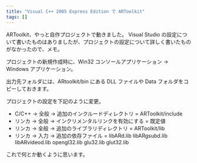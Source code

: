 ```yaml
---
title: "Visual C++ 2005 Express Edition で ARToolkit"
tags: []
---
```


ARToolkit、やっと自作プロジェクトで動きました。
Visual Studio の設定について書いたものはありましたが、プロジェクトの設定について詳しく書いたものがなかったので、メモ。

プロジェクトの新規作成時に、Win32 コンソールアプリケーション &#8594; Windows アプリケーション。

出力先フォルダには、ARtoolkit/bin にある DLL ファイルや Data フォルダをコピーしておきます。

プロジェクトの設定を下記のように変更。

- C/C++ &#8594; 全般 -> 追加のインクルードディレクトリ = ARToolkit/include
- リンカ &#8594; 全般 -> インクリメンタルリンクを有効にする = 既定値
- リンカ &#8594; 全般 -> 追加のライブラリディレクトリ = ARToolkit/lib
- リンカ &#8594; 入力 -> 追加の依存ファイル = libARd.lib libARgsubd.lib libARvideod.lib opengl32.lib glu32.lib glut32.lib

これで何とか動くように思います。
